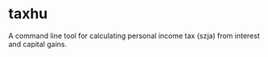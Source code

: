 # taxhu
A command line tool for calculating personal income tax (szja) from interest and capital gains.
